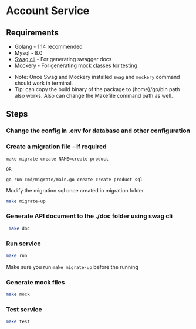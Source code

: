 # Account Service

## Requirements

* Golang - 1.14 recommended
* Mysql - 8.0 
* [Swag cli](https://github.com/swaggo/swag)  - For generating swagger docs
* [Mockery](https://github.com/vektra/mockery) - For generating mock classes for testing


- Note: Once Swag and Mockery installed ```swag``` and ```mockery``` command should work in terminal. 
- Tip: can copy the build binary of the package to {home}/go/bin path also works. Also can change the Makefile command path as well.

## Steps

### Change the config in .env for database and other configuration


### Create a migration file - if required

```
make migrate-create NAME=create-product

OR

go run cmd/migrate/main.go create create-product sql

```

Modify the migration sql once created in migration folder


```sh
make migrate-up
```

###  Generate API document to the ./doc folder using <strong>swag cli</strong>
```sh
 make doc
```

###  Run service
```sh
make run 
```

Make sure you run ```make migrate-up``` before the running

###  Generate mock files
```sh
make mock 
```

###  Test service
```sh
make test 
```

